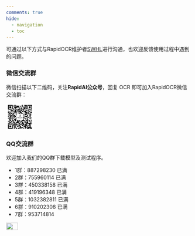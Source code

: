 ```yaml
---
comments: true
hide:
  - navigation
  - toc
---
```


可通过以下方式与RapidOCR维护者[SWHL](https://github.com/SWHL)进行沟通，也欢迎反馈使用过程中遇到的问题。

### 微信交流群

微信扫描以下二维码，关注**RapidAI公众号**，回复 OCR 即可加入RapidOCR微信交流群：
<div align="left">
    <img src="https://raw.githubusercontent.com/RapidAI/.github/main/assets/RapidAI_WeChatAccount.jpg" width="15%" height="15%" align="center">
</div>

### QQ交流群

欢迎加入我们的QQ群下载模型及测试程序。

- 1群：887298230 已满
- 2群：755960114 已满
- 3群：450338158 已满
- 4群：419196348 已满
- 5群：1032382811 已满
- 6群：910202308 已满
- 7群：953714814

<div align="left">
    <img src="https://github.com/RapidAI/RapidOCR/releases/download/v1.1.0/qq_group7.jpg" width="25%" height="25%" align="center">
</div>

